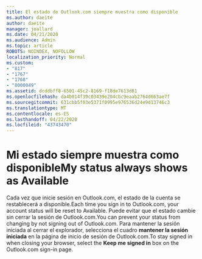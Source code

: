 ```yaml
---
title: El estado de Outlook.com siempre muestra como disponible
ms.author: daeite
author: daeite
manager: joallard
ms.date: 04/21/2020
ms.audience: Admin
ms.topic: article
ROBOTS: NOINDEX, NOFOLLOW
localization_priority: Normal
ms.custom:
- "817"
- "1767"
- "1768"
- "8000049"
ms.assetid: dcddbff8-6501-45c2-8169-f18de7613d81
ms.openlocfilehash: da4b014f39c03439e204cbc9eaab2764d663ae7f
ms.sourcegitcommit: 631cbb5f03e5371f0995e976536d24e9d13746c3
ms.translationtype: MT
ms.contentlocale: es-ES
ms.lasthandoff: 04/22/2020
ms.locfileid: "43743470"
---
```

# <a name="my-status-always-shows-as-available"></a><span data-ttu-id="d2279-102">Mi estado siempre muestra como disponible</span><span class="sxs-lookup"><span data-stu-id="d2279-102">My status always shows as Available</span></span>

<span data-ttu-id="d2279-103">Cada vez que inicie sesión en Outlook.com, el estado de la cuenta se restablecerá a disponible.</span><span class="sxs-lookup"><span data-stu-id="d2279-103">Each time you sign in to Outlook.com, your account status will be reset to Available.</span></span> <span data-ttu-id="d2279-104">Puede evitar que el estado cambie sin cerrar la sesión de Outlook.com.</span><span class="sxs-lookup"><span data-stu-id="d2279-104">You can prevent your status from changing by not signing out of Outlook.com.</span></span> <span data-ttu-id="d2279-105">Para mantener la sesión iniciada al cerrar el explorador, selecciona el cuadro **mantener la sesión iniciada** en la página de inicio de sesión de Outlook.com.</span><span class="sxs-lookup"><span data-stu-id="d2279-105">To stay signed in when closing your browser, select the **Keep me signed in** box on the Outlook.com sign-in page.</span></span>
